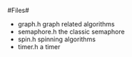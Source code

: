 #Files#
 
 - graph.h graph related algorithms
 - semaphore.h the classic semaphore
 - spin.h spinning algorithms
 - timer.h a timer
